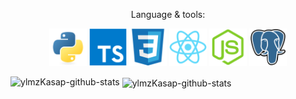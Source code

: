 <div align="center">
  <p>Language & tools:</p>
  <img height="60" src="https://raw.githubusercontent.com/devicons/devicon/2ae2a900d2f041da66e950e4d48052658d850630/icons/python/python-original.svg">
  <img height="60" src="https://raw.githubusercontent.com/devicons/devicon/2ae2a900d2f041da66e950e4d48052658d850630/icons/typescript/typescript-original.svg">
  <img height="60" src="https://raw.githubusercontent.com/devicons/devicon/2ae2a900d2f041da66e950e4d48052658d850630/icons/css3/css3-original.svg">
  <img height="60" src="https://raw.githubusercontent.com/devicons/devicon/2ae2a900d2f041da66e950e4d48052658d850630/icons/react/react-original.svg">
  <img height="60" src="https://raw.githubusercontent.com/devicons/devicon/2ae2a900d2f041da66e950e4d48052658d850630/icons/nodejs/nodejs-original.svg">
  <img height="60" src="https://raw.githubusercontent.com/devicons/devicon/2ae2a900d2f041da66e950e4d48052658d850630/icons/postgresql/postgresql-original.svg">
</div>

<p><img align="left" src="https://github-readme-stats.vercel.app/api/top-langs?username=ylmzKasap&show_icons=true&locale=en&layout=compact" alt="ylmzKasap-github-stats" /></p>
<p>&nbsp;<img align="center" src="https://github-readme-stats.vercel.app/api?username=ylmzKasap&show_icons=true&locale=en" alt="ylmzKasap-github-stats" /></p>
